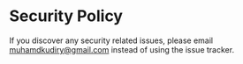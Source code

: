 # Security Policy

If you discover any security related issues, please email muhamdkudiry@gmail.com instead of using the issue tracker.
